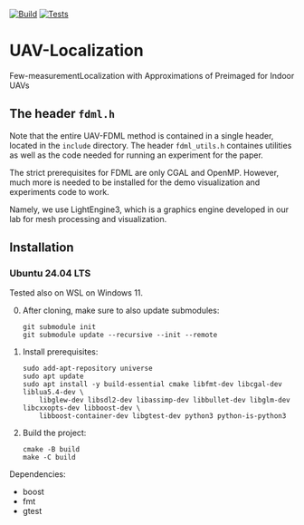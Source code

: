 [![Build](https://github.com/TAU-CGL/se3-localization/actions/workflows/build.yml/badge.svg)](https://github.com/TAU-CGL/se3-localization/actions/workflows/build.yml)
[![Tests](https://github.com/TAU-CGL/se3-localization/actions/workflows/tests.yml/badge.svg)](https://github.com/TAU-CGL/se3-localization/actions/workflows/tests.yml)

# UAV-Localization
Few-measurementLocalization with Approximations of Preimaged for Indoor UAVs

## The header `fdml.h`

Note that the entire UAV-FDML method is contained in a single header, located in the `include` directory.
The header `fdml_utils.h` containes utilities as well as the code needed for running an experiment for the paper.

The strict prerequisites for FDML are only CGAL and OpenMP. However, much more is needed to be installed for the demo visualization and experiments code to work. 

Namely, we use LightEngine3, which is a graphics engine developed in our lab for mesh processing and visualization.



## Installation

### Ubuntu 24.04 LTS

Tested also on WSL on Windows 11.

0. After cloning, make sure to also update submodules:

    ```
    git submodule init
    git submodule update --recursive --init --remote
    ```

1. Install prerequisites:

    ```
    sudo add-apt-repository universe
    sudo apt update
    sudo apt install -y build-essential cmake libfmt-dev libcgal-dev liblua5.4-dev \
        libglew-dev libsdl2-dev libassimp-dev libbullet-dev libglm-dev libcxxopts-dev libboost-dev \
        libboost-container-dev libgtest-dev python3 python-is-python3
    ```

2. Build the project:

    ```
    cmake -B build
    make -C build
    ```



Dependencies:
* boost
* fmt
* gtest 